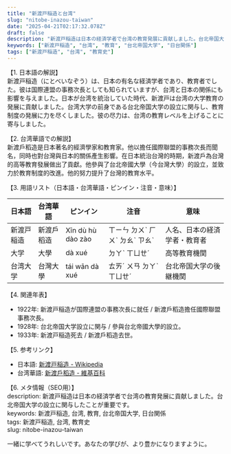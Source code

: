 ```yaml
---
title: "新渡戸稲造と台湾"
slug: "nitobe-inazou-taiwan"
date: "2025-04-21T02:17:32.078Z"
draft: false
description: "新渡戸稲造は日本の経済学者で台湾の教育発展に貢献しました。台北帝国大学の設立に関与したことが重要です。"
keywords: ["新渡戸稲造", "台湾", "教育", "台北帝国大学", "日台関係"]
tags: ["新渡戸稲造", "台湾", "教育史"]
---
```


【1. 日本語の解説】  
新渡戸稲造（にとべいなぞう）は、日本の有名な経済学者であり、教育者でした。彼は国際連盟の事務次長としても知られていますが、台湾と日本の関係にも影響を与えました。日本が台湾を統治していた時代、新渡戸は台湾の大学教育の発展に貢献しました。台湾大学の前身である台北帝国大学の設立に関与し、教育制度の発展に力を尽くしました。彼の尽力は、台湾の教育レベルを上げることに寄与しました。

【2. 台湾華語での解説】  
新渡戶稻造是日本著名的經濟學家和教育家。他以擔任國際聯盟的事務次長而聞名，同時也對台灣與日本的關係產生影響。在日本統治台灣的時期，新渡戶為台灣的高等教育發展做出了貢獻。他參與了台北帝國大學（今台灣大學）的設立，並致力於教育制度的改進。他的努力提升了台灣的教育水平。

【3. 用語リスト（日本語・台湾華語・ピンイン・注音・意味）】

| 日本語          | 台湾華語            | ピンイン            | 注音       | 意味                           |
|----------------|-------------------|------------------|----------|------------------------------|
| 新渡戸稲造       | 新渡戶稻造          | Xīn dù hù dào zào | ㄒㄧㄣ ㄉㄨˋ ㄏㄨˋ ㄉㄠˋ ㄗㄠˋ | 人名、日本の経済学者・教育者   |
| 大学             | 大學                | dà xué            | ㄉㄚˋ ㄒㄩㄝˊ | 高等教育機関                      |
| 台湾大学         | 台灣大學            | tái wān dà xué    | ㄊㄞˊ ㄨㄢ ㄉㄚˋ ㄒㄩㄝˊ | 台北帝国大学の後継機関           |

【4. 関連年表】

- 1922年: 新渡戸稲造が国際連盟の事務次長に就任 / 新渡戶稻造擔任國際聯盟事務次長。
- 1928年: 台北帝国大学設立に関与 / 參與台北帝國大學的設立。
- 1933年: 新渡戸稲造死去 / 新渡戶稻造去世。

【5. 参考リンク】

- 日本語: [新渡戸稲造 - Wikipedia](https://ja.wikipedia.org/wiki/新渡戸稻造)
- 台湾華語: [新渡戶稻造 - 維基百科](https://zh.wikipedia.org/wiki/新渡戶稻造)

【6. メタ情報（SEO用）】  
description: 新渡戸稲造は日本の経済学者で台湾の教育発展に貢献しました。台北帝国大学の設立に関与したことが重要です。  
keywords: 新渡戸稲造, 台湾, 教育, 台北帝国大学, 日台関係  
tags: 新渡戸稲造, 台湾, 教育史  
slug: nitobe-inazou-taiwan

一緒に学べてうれしいです。あなたの学びが、より豊かになりますように。